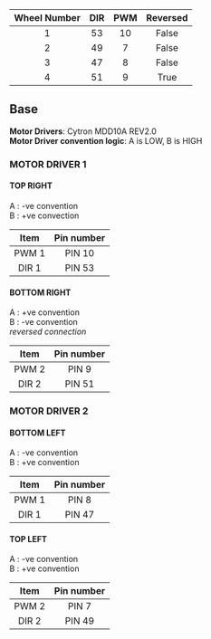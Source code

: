 | Wheel Number | DIR | PWM | Reversed |
| :------------: | :------------: | :-------: | :----: |
| 1 | 53 | 10 | False |
| 2 | 49 | 7 | False |
| 3 | 47 | 8 | False |
| 4 | 51 | 9 | True  |
## Base
**Motor Drivers**: Cytron MDD10A REV2.0<br>
**Motor Driver convention logic**: A is LOW, B is HIGH
### MOTOR DRIVER 1
#### TOP RIGHT
A : -ve convention<br>
B : +ve convection<br>

| Item | Pin number |
| :----: | :----: |
| PWM 1 | PIN 10 |
| DIR 1 | PIN 53 |

#### BOTTOM RIGHT
A : +ve convention<br>
B : -ve convention<br>
*reversed connection*

| Item | Pin number |
| :----: | :----: |
| PWM 2 | PIN 9 |
| DIR 2 | PIN 51 |

### MOTOR DRIVER 2
#### BOTTOM LEFT
A : -ve convention<br>
B : +ve convention<br>

| Item | Pin number |
| :----: | :----: |
| PWM 1 | PIN 8 |
| DIR 1 | PIN 47 |

#### TOP LEFT
A : -ve convention<br>
B : +ve convention<br>

| Item | Pin number |
| :----: | :----: |
| PWM 2 | PIN 7 |
| DIR 2 | PIN 49 |
